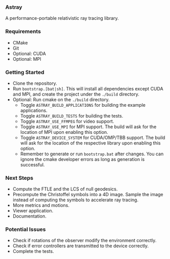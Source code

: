 ### Astray
A performance-portable relativistic ray tracing library.

### Requirements
- CMake
- Git
- Optional: CUDA
- Optional: MPI

### Getting Started
- Clone the repository.
- Run `bootstrap.[bat|sh]`. This will install all dependencies except CUDA and MPI, and create the project under the `./build` directory.
- Optional: Run cmake on the `./build` directory.
  - Toggle `ASTRAY_BUILD_APPLICATIONS` for building the example applications.
  - Toggle `ASTRAY_BUILD_TESTS` for building the tests.
  - Toggle `ASTRAY_USE_FFMPEG` for video support.
  - Toggle `ASTRAY_USE_MPI` for MPI support. The build will ask for the location of MPI upon enabling this option.
  - Toggle `ASTRAY_DEVICE_SYSTEM` for CUDA/OMP/TBB support. The build will ask for the location of the respective library upon enabling this option.
  - Remember to generate or run `bootstrap.bat` after changes. You can ignore the cmake developer errors as long as generation is successful.
  
### Next Steps
- Compute the FTLE and the LCS of null geodesics.
- Precompute the Christoffel symbols into a 4D image. Sample the image instead of computing the symbols to accelerate ray tracing.
- More metrics and motions.
- Viewer application.
- Documentation.

### Potential Issues
- Check if rotations of the observer modify the environment correctly.
- Check if error controllers are transmitted to the device correctly.
- Complete the tests.